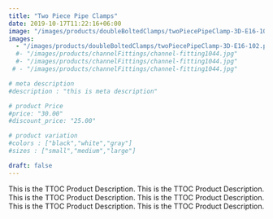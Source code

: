 ```yaml
---
title: "Two Piece Pipe Clamps"
date: 2019-10-17T11:22:16+06:00
image: "/images/products/doubleBoltedClamps/twoPiecePipeClamp-3D-E16-102.png"
images: 
  - "/images/products/doubleBoltedClamps/twoPiecePipeClamp-3D-E16-102.png"
  #- "/images/products/channelFittings/channel-fitting1044.jpg"
  #- "/images/products/channelFittings/channel-fitting1044.jpg"
 # - "/images/products/channelFittings/channel-fitting1044.jpg"

# meta description
#description : "this is meta description"

# product Price
#price: "30.00"
#discount_price: "25.00"

# product variation
#colors : ["black","white","gray"]
#sizes : ["small","medium","large"]

draft: false
---
```


This is the TTOC Product Description. This is the TTOC Product Description. This is the TTOC Product Description. This is the TTOC Product Description. This is the TTOC Product Description. This is the TTOC Product Description. 